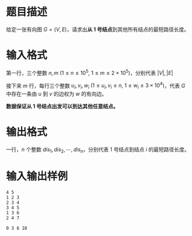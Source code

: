 # 题目描述

给定一张有向图 $G=(V, E)$，请求出**从 1 号结点**到其他所有结点的最短路径长度。

# 输入格式

第一行，三个整数 $n,m~(1 \leq n \leq {10}^5,~1 \leq m \leq 2 \times {10}^5)$，分别代表 $|V|,|E|$

接下来 $m$ 行，每行三个整数 $u_i, v_i, w_i~(1 \leq u_i,v_i \leq n,~1 \leq w_i \leq 3 \times {10}^4)$，代表 $G$ 中存在一条由 $u$ 到 $v$ 的边权为 $w$ 的有向边。

**数据保证从 1 号结点出发可以到达其他任意结点。**

# 输出格式

一行，$n$ 个整数 $dis_1,dis_2,\cdots,dis_n$，分别代表 1 号结点到结点 $i$ 的最短路径长度。

# 输入输出样例

```input1
4 5
1 2 3
2 3 4
3 4 5 
1 3 6
2 4 7
```

```output1
0 3 6 10
```
